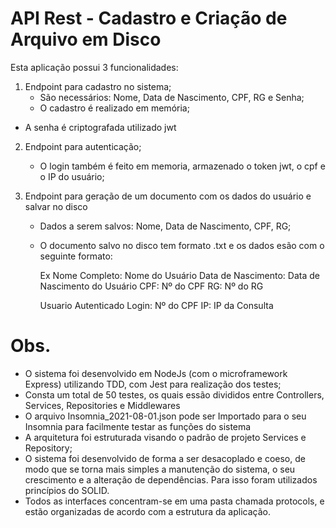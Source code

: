 # API Rest - Cadastro e Criação de Arquivo em Disco
Esta aplicação possui 3 funcionalidades:

 1. Endpoint para cadastro no sistema;
	- São necessários: Nome, Data de Nascimento, CPF, RG e Senha;
	- O cadastro é realizado em memória;
  - A senha é criptografada utilizado jwt

 2. Endpoint para autenticação;
	- O login também é feito em memoria, armazenado o token jwt, o cpf e o IP do usuário;

 3. Endpoint para geração de um documento com os dados do usuário e salvar no disco
	 - Dados a serem salvos: Nome, Data de Nascimento, CPF, RG;
	 - O documento salvo no disco tem formato .txt e os dados esão com o seguinte formato:

		Ex
		Nome Completo: Nome do Usuário
		Data de Nascimento: Data de Nascimento do Usuário
		CPF: Nº do CPF
		RG: Nº do RG

		Usuario Autenticado
		Login: Nº do CPF
		IP: IP da Consulta

# Obs.
 - O sistema foi desenvolvido em NodeJs (com o microframework Express) utilizando TDD, com Jest para realização dos testes;
 - Consta um total de 50 testes, os quais essão divididos entre Controllers, Services, Repositories e Middlewares
 - O arquivo Insomnia_2021-08-01.json pode ser Importado para o seu Insomnia para facilmente testar as funções do sistema
 - A arquitetura foi estruturada visando o padrão de projeto Services e Repository;
 - O sistema foi desenvolvido de forma a ser desacoplado e coeso, de modo que se torna mais simples a manutenção do sistema, o seu crescimento e a alteração de dependências. Para isso foram utilizados princípios do SOLID.
 - Todos as interfaces concentram-se em uma pasta chamada protocols, e estão organizadas de acordo com a estrutura da aplicação.

